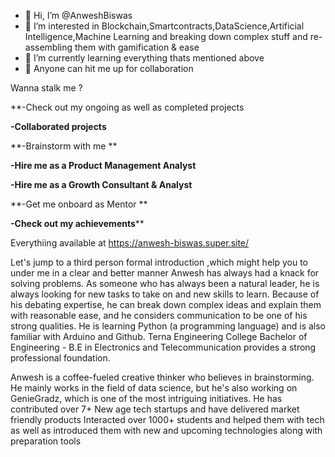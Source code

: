 - 👋 Hi, I’m @AnweshBiswas
- 👀 I’m interested in Blockchain,Smartcontracts,DataScience,Artificial Intelligence,Machine Learning and breaking down complex stuff and re-assembling them with gamification & ease
- 🌱 I’m currently learning everything thats mentioned above 
- 💞️ Anyone can hit me up for collaboration 

Wanna stalk me ?

**-Check out my ongoing as well as completed projects

**-Collaborated projects**

**-Brainstorm with me **

**-Hire me as a Product Management Analyst**

**-Hire me as a Growth Consultant & Analyst**

**-Get me onboard as Mentor **

**-Check out my achievements****

Everythiing available at https://anwesh-biswas.super.site/

Let's jump to a third person formal introduction ,which might help you to under me in a clear and better manner
Anwesh has always had a knack for solving problems. 
As someone who has always been a natural leader, he is always looking for new tasks to take on and new skills to learn. 
Because of his debating expertise, he can break down complex ideas and explain them with reasonable ease, and he considers communication to be one of his strong qualities.
He is learning Python (a programming language) and is also familiar with Arduino and Github. Terna Engineering College Bachelor of Engineering - B.E in Electronics and Telecommunication provides a strong professional foundation.

Anwesh is a coffee-fueled creative thinker who believes in brainstorming. He mainly works in the field of data science, but he's also working on GenieGradz, which is one of the most intriguing initiatives.
He has contributed over 7+ New age tech startups and have delivered market friendly products 
Interacted over 1000+ students and helped them with tech as well as introduced them with new and upcoming technologies along with preparation tools 
